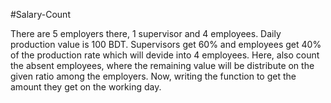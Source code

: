 #Salary-Count

There are 5 employers there, 1 supervisor and 4 employees. Daily production value is 100 BDT. Supervisors get 60% and employees get 40% of the production rate which will devide into 4 employees. Here, also count the absent employees, where the remaining value will be distribute on the given ratio among the employers. Now, writing the function to get the amount they get on the working day.